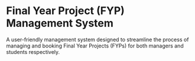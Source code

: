 # Final Year Project (FYP) Management System
A user-friendly management system designed to streamline the process of managing and booking Final Year Projects (FYPs) for both managers and students respectively.
